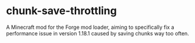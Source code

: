 # chunk-save-throttling
A Minecraft mod for the Forge mod loader, aiming to specifically fix a performance issue in version 1.18.1 caused by saving chunks way too often.
